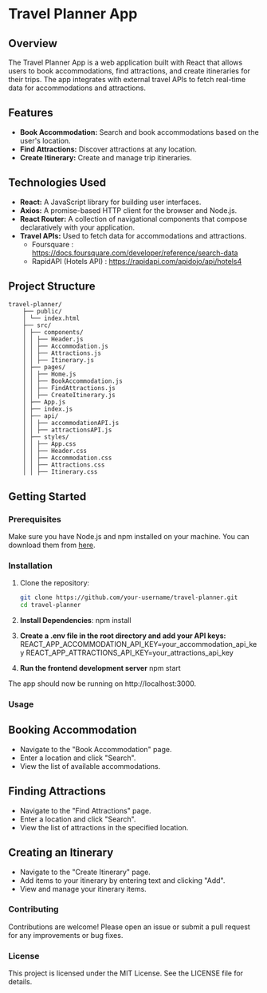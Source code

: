 # Travel Planner App

## Overview

The Travel Planner App is a web application built with React that allows users to book accommodations, find attractions, and create itineraries for their trips. The app integrates with external travel APIs to fetch real-time data for accommodations and attractions.

## Features

- **Book Accommodation:** Search and book accommodations based on the user's location.
- **Find Attractions:** Discover attractions at any location.
- **Create Itinerary:** Create and manage trip itineraries.

## Technologies Used

- **React:** A JavaScript library for building user interfaces.
- **Axios:** A promise-based HTTP client for the browser and Node.js.
- **React Router:** A collection of navigational components that compose declaratively with your application.
- **Travel APIs:** Used to fetch data for accommodations and attractions.
    - Foursquare : https://docs.foursquare.com/developer/reference/search-data
    - RapidAPI (Hotels API) : https://rapidapi.com/apidojo/api/hotels4

## Project Structure

```
travel-planner/
    ├── public/
    │ └── index.html
    ├── src/
    │ ├── components/
    │ │ ├── Header.js
    │ │ ├── Accommodation.js
    │ │ ├── Attractions.js
    │ │ ├── Itinerary.js
    │ ├── pages/
    │ │ ├── Home.js
    │ │ ├── BookAccommodation.js
    │ │ ├── FindAttractions.js
    │ │ ├── CreateItinerary.js
    │ ├── App.js
    │ ├── index.js
    │ ├── api/
    │ │ ├── accommodationAPI.js
    │ │ ├── attractionsAPI.js
    │ ├── styles/
    │ │ ├── App.css
    │ │ ├── Header.css
    │ │ ├── Accommodation.css
    │ │ ├── Attractions.css
    │ │ ├── Itinerary.css
```

## Getting Started

### Prerequisites

Make sure you have Node.js and npm installed on your machine. You can download them from [here](https://nodejs.org/).

### Installation

1. Clone the repository:

   ```bash
   git clone https://github.com/your-username/travel-planner.git
   cd travel-planner

2. **Install Dependencies**:
    npm install

3. **Create a .env file in the root directory and add your API keys:**
    REACT_APP_ACCOMMODATION_API_KEY=your_accommodation_api_key
    REACT_APP_ATTRACTIONS_API_KEY=your_attractions_api_key

4. **Run the frontend development server**
    npm start

The app should now be running on http://localhost:3000.

### Usage

## Booking Accommodation
-   Navigate to the "Book Accommodation" page.
-   Enter a location and click "Search".
-   View the list of available accommodations.

## Finding Attractions
-   Navigate to the "Find Attractions" page.
-   Enter a location and click "Search".
-   View the list of attractions in the specified location.

## Creating an Itinerary
-   Navigate to the "Create Itinerary" page.
-   Add items to your itinerary by entering text and clicking "Add".
-   View and manage your itinerary items.

### Contributing
Contributions are welcome! Please open an issue or submit a pull request for any improvements or bug fixes.

### License
This project is licensed under the MIT License. See the LICENSE file for details.
